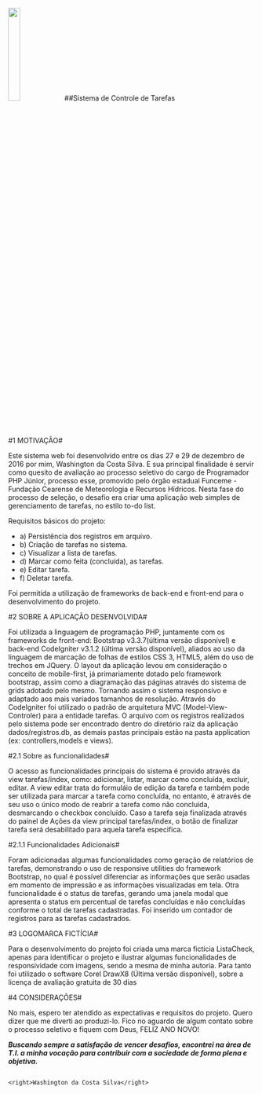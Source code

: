 <img src="https://cloud.githubusercontent.com/assets/17282308/21560764/ebd79726-ce4a-11e6-8007-823fcac7a16b.png" width="22%"></img> 
##Sistema de Controle de Tarefas

#1 MOTIVAÇÃO#

Este sistema web foi desenvolvido entre os dias 27 e 29 de dezembro de 2016 por mim, Washington da Costa Silva. E sua principal finalidade é servir como quesito de avaliação ao processo seletivo do cargo de Programador PHP Júnior, processo esse, promovido pelo órgão estadual Funceme - Fundação Cearense de Meteorologia e Recursos Hídricos. Nesta fase do processo de seleção, o desafio era criar uma aplicação web simples de gerenciamento de tarefas, no estilo to-do list.

Requisitos básicos do projeto:
- a) Persistência dos registros em arquivo.
- b) Criação de tarefas no sistema.
- c) Visualizar a lista de tarefas.
- d) Marcar como feita (concluída), as tarefas.
- e) Editar tarefa.
- f) Deletar tarefa.

Foi permitida a utilização de frameworks de back-end e front-end para o desenvolvimento do projeto.


#2 SOBRE A APLICAÇÃO DESENVOLVIDA#

Foi utilizada a linguagem de programação PHP, juntamente com os frameworks de front-end: Bootstrap v3.3.7(última versão disponível) e back-end CodeIgniter v3.1.2 (última versão disponível), aliados ao uso da linguagem de marcação de folhas de estilos CSS 3, HTML5, além do uso de trechos em JQuery. O layout da aplicação levou em consideração o conceito de mobile-first, já primariamente dotado pelo framework bootstrap, assim como a diagramação das páginas através do sistema de grids adotado pelo mesmo. Tornando assim o sistema responsivo e adaptado aos mais variados tamanhos de resolução. Através do CodeIgniter foi utilizado o padrão de arquitetura MVC (Model-View-Controler) para a entidade tarefas. O arquivo com os registros realizados pelo sistema pode ser encontrado dentro do diretório raiz da aplicação dados/registros.db, as demais pastas principais estão na pasta application (ex: controllers,models e views).

#2.1 Sobre as funcionalidades#

O acesso as funcionalidades principais do sistema é provido através da view tarefas/index, como: adicionar, listar, marcar como concluída, excluir, editar. A view editar trata do formuláio de edição da tarefa e também pode ser utilizada para marcar a tarefa como concluída, no entanto, é através de seu uso o único modo de reabrir a tarefa como não concluída, desmarcando o checkbox concluído. Caso a tarefa seja finalizada através do painel de Ações da view principal tarefas/index, o botão de finalizar tarefa será desabilitado para aquela tarefa especifica.

#2.1.1 Funcionalidades Adicionais#

Foram adicionadas algumas funcionalidades como geração de relatórios de tarefas, demonstrando o uso de responsive utilities do framework Bootstrap, no qual é possível diferenciar as informações que serão usadas em momento de impressão e as informações visualizadas em tela. Otra funcionalidade é o status de tarefas, gerando uma janela modal que apresenta o status em percentual de tarefas concluídas e não concluídas conforme o total de tarefas cadastradas. Foi inserido um contador de registros para as tarefas cadastrados.

#3 LOGOMARCA FICTÍCIA#

Para o desenvolvimento do projeto foi criada uma marca fictícia ListaCheck, apenas para identificar o projeto e ilustrar algumas funcionalidades de responsividade com imagens, sendo a mesma de minha autoria. Para tanto foi utilizado o software Corel DrawX8 (Última versão disponível), sobre a licença de avaliação gratuita de 30 dias

#4 CONSIDERAÇÕES#

No mais, espero ter atendido as expectativas e requisitos do projeto. Quero dizer que me diverti ao produzi-lo. Fico no aguardo de algum contato sobre o processo seletivo e fiquem com Deus, FELIZ ANO NOVO!

_**Buscando sempre a satisfação de vencer desafios, encontrei na área de T.I. a minha vocação para contribuir com a sociedade de forma plena e objetiva.**_

                                                                                            <right>Washington da Costa Silva</right>
